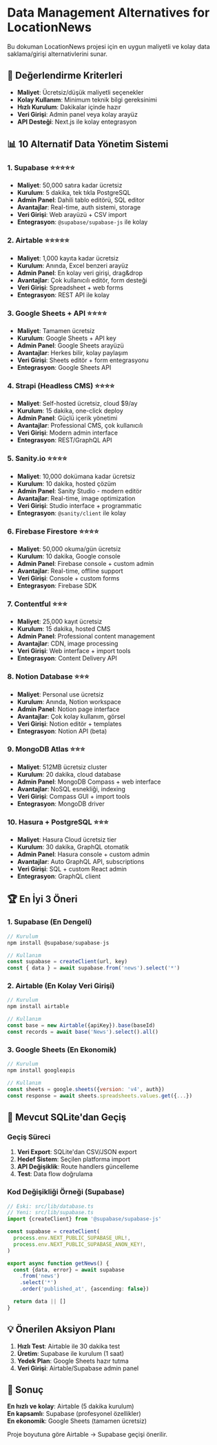 # Data Management Alternatives for LocationNews

Bu dokuman LocationNews projesi için en uygun maliyetli ve kolay data
saklama/girişi alternativlerini sunar.

## 🎯 Değerlendirme Kriterleri

- **Maliyet**: Ücretsiz/düşük maliyetli seçenekler
- **Kolay Kullanım**: Minimum teknik bilgi gereksinimi
- **Hızlı Kurulum**: Dakikalar içinde hazır
- **Veri Girişi**: Admin panel veya kolay arayüz
- **API Desteği**: Next.js ile kolay entegrasyon

## 📊 10 Alternatif Data Yönetim Sistemi

### 1. **Supabase** ⭐⭐⭐⭐⭐

- **Maliyet**: 50,000 satıra kadar ücretsiz
- **Kurulum**: 5 dakika, tek tıkla PostgreSQL
- **Admin Panel**: Dahili tablo editörü, SQL editor
- **Avantajlar**: Real-time, auth sistemi, storage
- **Veri Girişi**: Web arayüzü + CSV import
- **Entegrasyon**: `@supabase/supabase-js` ile kolay

### 2. **Airtable** ⭐⭐⭐⭐⭐

- **Maliyet**: 1,000 kayıta kadar ücretsiz
- **Kurulum**: Anında, Excel benzeri arayüz
- **Admin Panel**: En kolay veri girişi, drag&drop
- **Avantajlar**: Çok kullanıcılı editör, form desteği
- **Veri Girişi**: Spreadsheet + web forms
- **Entegrasyon**: REST API ile kolay

### 3. **Google Sheets + API** ⭐⭐⭐⭐

- **Maliyet**: Tamamen ücretsiz
- **Kurulum**: Google Sheets + API key
- **Admin Panel**: Google Sheets arayüzü
- **Avantajlar**: Herkes bilir, kolay paylaşım
- **Veri Girişi**: Sheets editör + form entegrasyonu
- **Entegrasyon**: Google Sheets API

### 4. **Strapi (Headless CMS)** ⭐⭐⭐⭐

- **Maliyet**: Self-hosted ücretsiz, cloud $9/ay
- **Kurulum**: 15 dakika, one-click deploy
- **Admin Panel**: Güçlü içerik yönetimi
- **Avantajlar**: Professional CMS, çok kullanıcılı
- **Veri Girişi**: Modern admin interface
- **Entegrasyon**: REST/GraphQL API

### 5. **Sanity.io** ⭐⭐⭐⭐

- **Maliyet**: 10,000 dokümana kadar ücretsiz
- **Kurulum**: 10 dakika, hosted çözüm
- **Admin Panel**: Sanity Studio - modern editör
- **Avantajlar**: Real-time, image optimization
- **Veri Girişi**: Studio interface + programmatic
- **Entegrasyon**: `@sanity/client` ile kolay

### 6. **Firebase Firestore** ⭐⭐⭐⭐

- **Maliyet**: 50,000 okuma/gün ücretsiz
- **Kurulum**: 10 dakika, Google console
- **Admin Panel**: Firebase console + custom admin
- **Avantajlar**: Real-time, offline support
- **Veri Girişi**: Console + custom forms
- **Entegrasyon**: Firebase SDK

### 7. **Contentful** ⭐⭐⭐

- **Maliyet**: 25,000 kayıt ücretsiz
- **Kurulum**: 15 dakika, hosted CMS
- **Admin Panel**: Professional content management
- **Avantajlar**: CDN, image processing
- **Veri Girişi**: Web interface + import tools
- **Entegrasyon**: Content Delivery API

### 8. **Notion Database** ⭐⭐⭐

- **Maliyet**: Personal use ücretsiz
- **Kurulum**: Anında, Notion workspace
- **Admin Panel**: Notion page interface
- **Avantajlar**: Çok kolay kullanım, görsel
- **Veri Girişi**: Notion editör + templates
- **Entegrasyon**: Notion API (beta)

### 9. **MongoDB Atlas** ⭐⭐⭐

- **Maliyet**: 512MB ücretsiz cluster
- **Kurulum**: 20 dakika, cloud database
- **Admin Panel**: MongoDB Compass + web interface
- **Avantajlar**: NoSQL esnekliği, indexing
- **Veri Girişi**: Compass GUI + import tools
- **Entegrasyon**: MongoDB driver

### 10. **Hasura + PostgreSQL** ⭐⭐⭐

- **Maliyet**: Hasura Cloud ücretsiz tier
- **Kurulum**: 30 dakika, GraphQL otomatik
- **Admin Panel**: Hasura console + custom admin
- **Avantajlar**: Auto GraphQL API, subscriptions
- **Veri Girişi**: SQL + custom React admin
- **Entegrasyon**: GraphQL client

## 🏆 En İyi 3 Öneri

### 1. **Supabase** (En Dengeli)

```javascript
// Kurulum
npm install @supabase/supabase-js

// Kullanım
const supabase = createClient(url, key)
const { data } = await supabase.from('news').select('*')
```

### 2. **Airtable** (En Kolay Veri Girişi)

```javascript
// Kurulum
npm install airtable

// Kullanım
const base = new Airtable({apiKey}).base(baseId)
const records = await base('News').select().all()
```

### 3. **Google Sheets** (En Ekonomik)

```javascript
// Kurulum
npm install googleapis

// Kullanım
const sheets = google.sheets({version: 'v4', auth})
const response = await sheets.spreadsheets.values.get({...})
```

## 🔄 Mevcut SQLite'dan Geçiş

### Geçiş Süreci

1. **Veri Export**: SQLite'dan CSV/JSON export
2. **Hedef Sistem**: Seçilen platforma import
3. **API Değişiklik**: Route handlers güncelleme
4. **Test**: Data flow doğrulama

### Kod Değişikliği Örneği (Supabase)

```typescript
// Eski: src/lib/database.ts
// Yeni: src/lib/supabase.ts
import {createClient} from '@supabase/supabase-js'

const supabase = createClient(
  process.env.NEXT_PUBLIC_SUPABASE_URL!,
  process.env.NEXT_PUBLIC_SUPABASE_ANON_KEY!,
)

export async function getNews() {
  const {data, error} = await supabase
    .from('news')
    .select('*')
    .order('published_at', {ascending: false})

  return data || []
}
```

## 💡 Önerilen Aksiyon Planı

1. **Hızlı Test**: Airtable ile 30 dakika test
2. **Üretim**: Supabase ile kurulum (1 saat)
3. **Yedek Plan**: Google Sheets hazır tutma
4. **Veri Girişi**: Airtable/Supabase admin panel

## 📝 Sonuç

**En hızlı ve kolay**: Airtable (5 dakika kurulum)  
**En kapsamlı**: Supabase (profesyonel özellikler)  
**En ekonomik**: Google Sheets (tamamen ücretsiz)

Proje boyutuna göre Airtable → Supabase geçişi önerilir.
